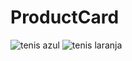 # ProductCard


![tenis azul](https://user-images.githubusercontent.com/37890602/101850145-ef5cab80-3b37-11eb-861e-a05417b23c75.png)
![tenis laranja](https://user-images.githubusercontent.com/37890602/101850152-f1266f00-3b37-11eb-8b87-65d89d4fb5f8.png)
